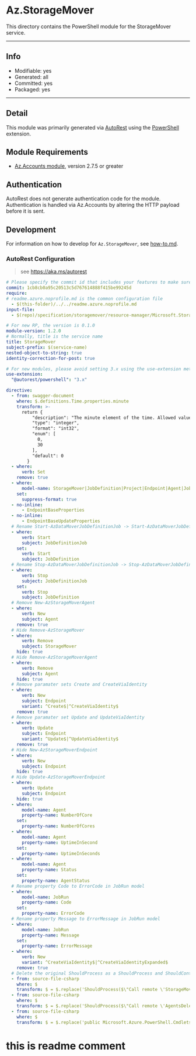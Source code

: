 <!-- region Generated -->
# Az.StorageMover
This directory contains the PowerShell module for the StorageMover service.

---
## Info
- Modifiable: yes
- Generated: all
- Committed: yes
- Packaged: yes

---
## Detail
This module was primarily generated via [AutoRest](https://github.com/Azure/autorest) using the [PowerShell](https://github.com/Azure/autorest.powershell) extension.

## Module Requirements
- [Az.Accounts module](https://www.powershellgallery.com/packages/Az.Accounts/), version 2.7.5 or greater

## Authentication
AutoRest does not generate authentication code for the module. Authentication is handled via Az.Accounts by altering the HTTP payload before it is sent.

## Development
For information on how to develop for `Az.StorageMover`, see [how-to.md](how-to.md).
<!-- endregion -->

### AutoRest Configuration
> see https://aka.ms/autorest

``` yaml
# Please specify the commit id that includes your features to make sure generated codes stable.
commit: 1cb8cb0a95c20513c5d767614888f415be99245d
require:
# readme.azure.noprofile.md is the common configuration file
  - $(this-folder)/../../readme.azure.noprofile.md
input-file:
  - $(repo)/specification/storagemover/resource-manager/Microsoft.StorageMover/stable/2024-07-01/storagemover.json

# For new RP, the version is 0.1.0
module-version: 1.2.0
# Normally, title is the service name
title: StorageMover
subject-prefix: $(service-name)
nested-object-to-string: true
identity-correction-for-post: true 

# For new modules, please avoid setting 3.x using the use-extension method and instead, use 4.x as the default option
use-extension:
  "@autorest/powershell": "3.x"

directive:
  - from: swagger-document 
    where: $.definitions.Time.properties.minute
    transform: >-
      return {
          "description": "The minute element of the time. Allowed values are 0 and 30. If not specified, its value defaults to 0.",
          "type": "integer",
          "format": "int32",
          "enum": [
            0,
            30
          ],
          "default": 0
        }
  - where:
      verb: Set
    remove: true
  - where:
      model-name: StorageMover|JobDefinition|Project|Endpoint|Agent|JobRun
    set:
      suppress-format: true
  - no-inline:
      - EndpointBaseProperties
  - no-inline:
      - EndpointBaseUpdateProperties
  # Rename Start-AzDataMoverJobDefinitionJob -> Start-AzDataMoverJobDefinition
  - where:
      verb: Start
      subject: JobDefinitionJob
    set:
      verb: Start
      subject: JobDefinition
  # Rename Stop-AzDataMoverJobDefinitionJob -> Stop-AzDataMoverJobDefinition
  - where:
      verb: Stop
      subject: JobDefinitionJob
    set:
      verb: Stop
      subject: JobDefinition
  # Remove New-AzStorageMoverAgent
  - where:
      verb: New 
      subject: Agent
    remove: true
  # Hide Remove-AzStorageMover
  - where:
      verb: Remove
      subject: StorageMover
    hide: true
  # Hide Remove-AzStorageMoverAgent
  - where:
      verb: Remove
      subject: Agent
    hide: true
  # Remove paramater sets Create and CreateViaIdentity
  - where: 
      verb: New 
      subject: Endpoint 
      variant: ^Create$|^CreateViaIdentity$
    remove: true
  # Remove paramater set Update and UpdateViaIdentity
  - where:
      verb: Update
      subject: Endpoint 
      variant: ^Update$|^UpdateViaIdentity$
    remove: true
  # Hide New-AzStorageMoverEndpoint
  - where:
      verb: New
      subject: Endpoint 
    hide: true
  # Hide Update-AzStorageMoverEndpoint
  - where:
      verb: Update
      subject: Endpoint
    hide: true
  - where:
      model-name: Agent
      property-name: NumberOfCore
    set:
      property-name: NumberOfCores
  - where:
      model-name: Agent
      property-name: UptimeInSecond
    set:
      property-name: UptimeInSeconds
  - where:
      model-name: Agent
      property-name: Status
    set:
      property-name: AgentStatus
  # Rename property Code to ErrorCode in JobRun model 
  - where:
      model-name: JobRun
      property-name: Code
    set:
      property-name: ErrorCode
  # Rename property Message to ErrorMessage in JobRun model
  - where:
      model-name: JobRun
      property-name: Message 
    set:
      property-name: ErrorMessage
  - where:
      verb: New
      variant: ^CreateViaIdentity$|^CreateViaIdentityExpanded$
    remove: true
  # Delete the original ShouldProcess as a ShouldProcess and ShouldContinue are added in the custom cmdlets 
  - from: source-file-csharp
    where: $
    transform: $ = $.replace('ShouldProcess($\"Call remote \'StorageMoversDelete\' operation\")', 'true');
  - from: source-file-csharp
    where: $
    transform: $ = $.replace('ShouldProcess($\"Call remote \'AgentsDelete\' operation\")', 'true');
  - from: source-file-csharp
    where: $
    transform: $ = $.replace('public Microsoft.Azure.PowerShell.Cmdlets.StorageMover.Models.Api30.ISystemData', 'private Microsoft.Azure.PowerShell.Cmdlets.StorageMover.Models.Api30.ISystemData');
```

# this is readme comment
